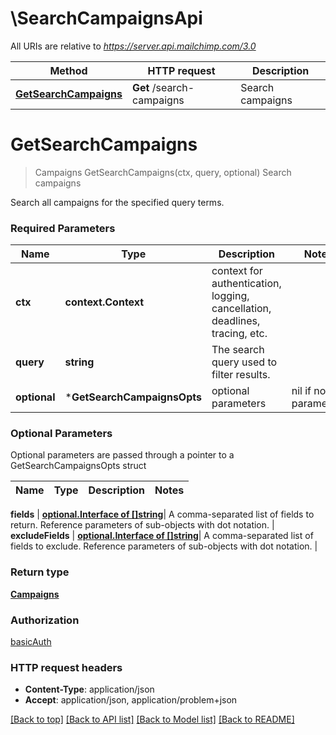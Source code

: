 # \SearchCampaignsApi

All URIs are relative to *https://server.api.mailchimp.com/3.0*

Method | HTTP request | Description
------------- | ------------- | -------------
[**GetSearchCampaigns**](SearchCampaignsApi.md#GetSearchCampaigns) | **Get** /search-campaigns | Search campaigns


# **GetSearchCampaigns**
> Campaigns GetSearchCampaigns(ctx, query, optional)
Search campaigns

Search all campaigns for the specified query terms.

### Required Parameters

Name | Type | Description  | Notes
------------- | ------------- | ------------- | -------------
 **ctx** | **context.Context** | context for authentication, logging, cancellation, deadlines, tracing, etc.
  **query** | **string**| The search query used to filter results. | 
 **optional** | ***GetSearchCampaignsOpts** | optional parameters | nil if no parameters

### Optional Parameters
Optional parameters are passed through a pointer to a GetSearchCampaignsOpts struct

Name | Type | Description  | Notes
------------- | ------------- | ------------- | -------------

 **fields** | [**optional.Interface of []string**](string.md)| A comma-separated list of fields to return. Reference parameters of sub-objects with dot notation. | 
 **excludeFields** | [**optional.Interface of []string**](string.md)| A comma-separated list of fields to exclude. Reference parameters of sub-objects with dot notation. | 

### Return type

[**Campaigns**](Campaigns.md)

### Authorization

[basicAuth](../README.md#basicAuth)

### HTTP request headers

 - **Content-Type**: application/json
 - **Accept**: application/json, application/problem+json

[[Back to top]](#) [[Back to API list]](../README.md#documentation-for-api-endpoints) [[Back to Model list]](../README.md#documentation-for-models) [[Back to README]](../README.md)

